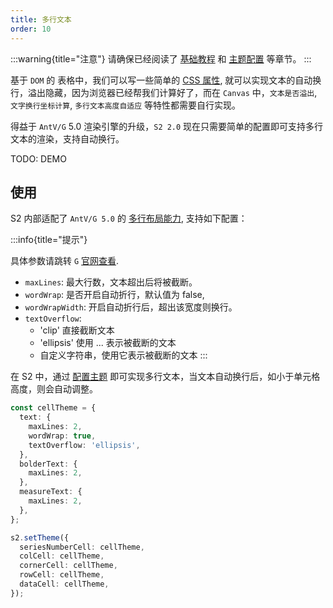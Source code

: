 ```yaml
---
title: 多行文本
order: 10
---
```


:::warning{title="注意"}
请确保已经阅读了 [基础教程](/manual/basic/base-concept) 和 [主题配置](/manual/basic/theme) 等章节。
:::

基于 `DOM` 的 表格中，我们可以写一些简单的 [CSS 属性](https://developer.mozilla.org/en-US/docs/Web/CSS/text-overflow), 就可以实现文本的自动换行，溢出隐藏，因为浏览器已经帮我们计算好了，而在 `Canvas` 中，`文本是否溢出`, `文字换行坐标计算`, `多行文本高度自适应` 等特性都需要自行实现。

得益于 `AntV/G` 5.0 渲染引擎的升级，`S2 2.0` 现在只需要简单的配置即可支持多行文本的渲染，支持自动换行。

TODO: DEMO

<Playground path="basic/pivot/demo/grid.ts" rid='multi-line-text' height="200"></playground>

## 使用

S2 内部适配了 `AntV/G 5.0` 的 [多行布局能力](https://g.antv.antgroup.com/api/basic/text#%E5%A4%9A%E8%A1%8C%E5%B8%83%E5%B1%80), 支持如下配置：

:::info{title="提示"}

具体参数请跳转 `G` [官网查看](https://g.antv.antgroup.com/api/basic/text#%E5%A4%9A%E8%A1%8C%E5%B8%83%E5%B1%80).

- `maxLines`: 最大行数，文本超出后将被截断。
- `wordWrap`: 是否开启自动折行，默认值为 false,
- `wordWrapWidth`: 开启自动折行后，超出该宽度则换行。
- `textOverflow`:
  - 'clip' 直接截断文本
  - 'ellipsis' 使用 ... 表示被截断的文本
  - 自定义字符串，使用它表示被截断的文本
:::

在 S2 中，通过 [配置主题](/manual/basic/theme) 即可实现多行文本，当文本自动换行后，如小于单元格高度，则会自动调整。

```ts
const cellTheme = {
  text: {
    maxLines: 2,
    wordWrap: true,
    textOverflow: 'ellipsis',
  },
  bolderText: {
    maxLines: 2,
  },
  measureText: {
    maxLines: 2,
  },
};

s2.setTheme({
  seriesNumberCell: cellTheme,
  colCell: cellTheme,
  cornerCell: cellTheme,
  rowCell: cellTheme,
  dataCell: cellTheme,
});

```
